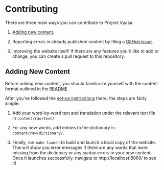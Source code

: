# Contributing

There are three main ways you can contribute to Project Vyasa:

1. [Adding new content](#adding-new-content).

2. Reporting errors in already published content by filing a 
    [GitHub issue](https://github.com/pmarathe25/Project-Vyasa/issues).

3. Improving the website itself! If there are any features you'd like to add
    or change, you can create a pull request to this repository.

## Adding New Content

Before adding new content, you should familiarize yourself with the content
format outlined in the [README](./README.md#content-format).

After you've followed the [set-up instructions](./README.md#set-up) there, 
the steps are fairly simple:

1. Add your word-by-word text and translation under the relevant text file
    in `content/raw/text/`.

2. For any new words, add entries to the dictionary in `content/raw/dictionary/`.

3. Finally, run `make launch` to build and launch a local copy of the website. 
    This will show you error messages if there are any words that were missing from 
    the dictionary or any syntax errors in your new content.
    Once it launches successfully, navigate to http://localhost:8000/ to see it!